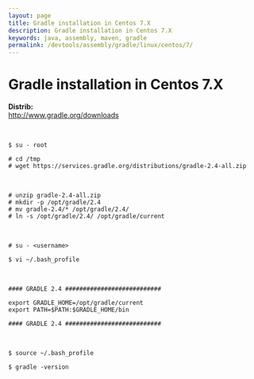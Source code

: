 ```yaml
---
layout: page
title: Gradle installation in Centos 7.X
description: Gradle installation in Centos 7.X
keywords: java, assembly, maven, gradle
permalink: /devtools/assembly/gradle/linux/centos/7/
---
```


# Gradle installation in Centos 7.X

<strong>Distrib:</strong><br/>
http://www.gradle.org/downloads

<br/>

    $ su - root

    # cd /tmp
    # wget https://services.gradle.org/distributions/gradle-2.4-all.zip

<br/>

    # unzip gradle-2.4-all.zip
    # mkdir -p /opt/gradle/2.4
    # mv gradle-2.4/* /opt/gradle/2.4/
    # ln -s /opt/gradle/2.4/ /opt/gradle/current

<br/>

    # su - <username>

    $ vi ~/.bash_profile

<br/>

```
#### GRADLE 2.4 ###########################

export GRADLE_HOME=/opt/gradle/current
export PATH=$PATH:$GRADLE_HOME/bin

#### GRADLE 2.4 ###########################
```

<br/>

    $ source ~/.bash_profile

    $ gradle -version
